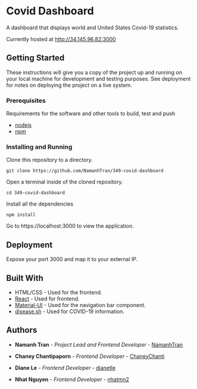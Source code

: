 # Covid Dashboard

A dashboard that displays world and United States Covid-19 statistics.

Currently hosted at http://34.145.96.82:3000

## Getting Started

These instructions will give you a copy of the project up and running on
your local machine for development and testing purposes. See deployment
for notes on deploying the project on a live system.

### Prerequisites

Requirements for the software and other tools to build, test and push 
- [nodejs](https://nodejs.org/en/download/)
- [npm](https://docs.npmjs.com/downloading-and-installing-node-js-and-npm)

### Installing and Running

Clone this repository to a directory.

    git clone https://github.com/NamanhTran/349-covid-dashboard

Open a terminal inside of the cloned repository.
    
    cd 349-covid-dashboard

Install all the dependencies 

    npm install

Go to https://localhost:3000 to view the application.

## Deployment

Expose your port 3000 and map it to your external IP.

## Built With
  - HTML/CSS - Used for the frontend.
  - [React](https://nodejs.org/en/) - Used for frontend.
  - [Material-UI](https://mui.com/) - Used for the navigation bar component.
  - [disease.sh](https://disease.sh/docs/#/) - Used for COVID-19 information.

## Authors

  - **Namanh Tran** - *Project Lead and Frontend Developer* -
    [NamanhTran](https://github.com/NamanhTran)
  
  - **Chaney Chantipaporn** - *Frontend Developer* -
    [ChaneyChanti](https://github.com/ChaneyChanti)

  - **Diane Le** - *Frontend Developer* -
    [dianetle](https://github.com/dianetle)

  - **Nhat Nguyen** - *Frontend Developer* -
    [nhatmn2](https://github.com/nhatmn2)
